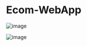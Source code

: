 # Ecom-WebApp

![image](https://github.com/sankarshandev98/Ecom-WebApp/assets/84925828/0100fd05-9be2-42b5-80f9-5ebad42df588)

![image](https://github.com/sankarshandev98/Ecom-WebApp/assets/84925828/a8685eac-7a40-4465-99e2-165a8d77e31f)
